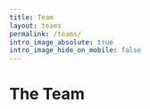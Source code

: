 ```yaml
---
title: Team
layout: teams
permalink: /teams/
intro_image_absolute: true
intro_image_hide_on_mobile: false
---
```


# The Team